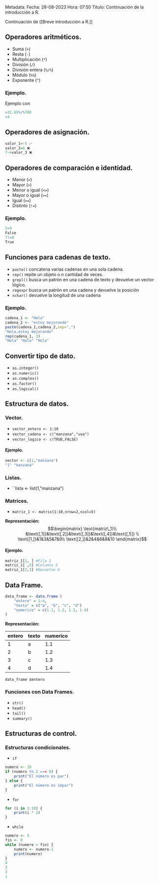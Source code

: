 Metadata:
Fecha: 28-08-2023
Hora: 07:50
Título: Continuación de la introducción a R.

Continuación de [[Breve introducción a R.]]


## Operadores aritméticos.
- Suma (``+``)
- Resta (``-``)
- Multiplicación (``*``)
- División (``/``)
- División entera (``%/%``)
- Módulo (``%%``)
- Exponente (``^``)
### Ejemplo.
Ejemplo con 
```R
>31.65%/%780
>4
```


## Operadores de asignación.
```R
valor_1<-5 ✅
valor_2=6 ❌
7->valor_3 ❌
```


## Operadores de comparación e identidad.
- Menor (``<``)
- Mayor (``>``)
- Menor o igual (``<=``)
- Mayor o igual (``>=``)
- Igual (``==``)
- Distinto (``!=``)

### Ejemplo.
```R
5>9
False
7!=8
True
```


## Funciones para cadenas de texto.
- ``paste()`` concatena varias cadenas en una sola cadena.
- ``rep()`` repite un objeto o $n$ cantidad de veces.
- ``grepl()`` busca un patrón en una cadena de texto y devuelve un vector lógico.
- ``regexpr`` busca un patrón en una cadena y devuelve la posición
- ``nchar()`` devuelve la longitud de una cadena
### Ejemplo.
```R
cadena_1 <- "Hola"
cadena_2 <- "estoy mejorando"
paste(cadena_1,cadena_2,sep=",")
"Hola,estoy mejorando"
rep(cadena_1, 3)
"Hola" "Hola" "Hola"
```


## Convertir tipo de dato.
- ``as.integer()``
- ``as.numeric()``
- ``as.complex()``
- ``as.factor()``
- ``as.logical()``


## Estructura de datos.

### Vector.
- ``vector_entero <- 1:10``
- ``vector_cadena <- c("manzana","uva")``
- ``vector_logico <- c(TRUE,FALSE)``

#### Ejemplo.
```R
vector <- c(1,"manzana")
"1" "manzana"
```

### Listas.
- ``lista <- list(1,"manzana")

### Matrices.
- ``matriz_1 <- matrix(1:10,nrow=2,ncol=5)``

**Representación:**
$$\begin{matrix} \text{matriz\_1}\\ &\text{[,1]}&\text{[,2]}&\text{[,3]}&\text{[,4]}&\text{[,5]} \\ \text{[1,]}&1&3&5&7&9\\ \text{[2,]}&2&4&6&8&10 \end{matrix}$$

#### Ejemplo.
```R
matriz_1[1, ] #Fila 1
matriz_1[ ,5] #Columna 5
matriz_1[2,3] #Devuelve 6
```


## Data Frame.
```R
data_frame <- data.frame (
	"entero" = 1:4,
	"texto" = c("a", "b", "c", "d")
	"numerico" = c(1.1, 1.2, 1.3, 1.4)
)
```

**Representación:**

| entero | texto | numerico |
| --- | --- | --- |
| 1 | a | 1.1 |
| 2 | b | 1.2 |
| 3 | c | 1.3 |
| 4 | d | 1.4 |
``data_frame $entero``

### Funciones con Data Frames.
- ``str()``
- ``head()``
- ``tail()``
- ``summary()``


## Estructuras de control.

### Estructuras condicionales.
- ``if``
```R
numero <- 10
if (numero %% 2 === 0) {
	print("El número es par")
} else {
	print("El número es impar")
}
```

- ``for``
```R
for (i in 1:10) {
	print(i * 2)
}
```

- ``while``
```R
numero <- 5
fin <- 0
while (numero > fin) {
	numero <- numero-1
	print(numero)
}
4
3
2
1
```





